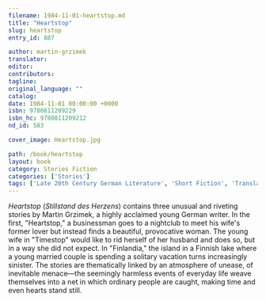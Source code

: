 ```yaml
---
filename: 1984-11-01-heartstop.md
title: "Heartstop"
slug: heartstop
entry_id: 887

author: martin-grzimek
translator: 
editor: 
contributors: 
tagline: 
original_language: ""
catalog: 
date: 1984-11-01 00:00:00 +0000 
isbn: 9780811209229
isbn_hc: 9780811209212
nd_id: 583

cover_image: Heartstop.jpg

path: /book/heartstop
layout: book
category: Stories Fiction
categories: ['Stories']
tags: ['Late 20th Century German Literature', 'Short Fiction', 'Translation']
---
```

*Heartstop* (*Stillstand des Herzens*) contains three unusual and riveting stories by Martin Grzimek, a highly acclaimed young German writer. In the first, "Heartstop," a businessman goes to a nightclub to meet his wife's former lover but instead finds a beautiful, provocative woman. The young wife in "Timestop" would like to rid herself of her husband and does so, but in a way she did not expect. In "Finlandia," the island in a Finnish lake where a young married couple is spending a solitary vacation turns increasingly sinister. The stories are thematically linked by an atmosphere of unease, of inevitable menace––the seemingly harmless events of everyday life weave themselves into a net in which ordinary people are caught, making time and even hearts stand still.





